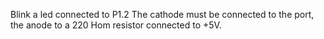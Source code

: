 Blink a led connected to P1.2
The cathode must be connected to the port, the anode to a 220 Hom resistor connected to +5V.
